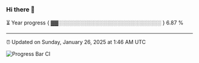 ### Hi there 👋

⏳ Year progress { ▓▓░░░░░░░░░░░░░░░░░░░░░░░░░░░░ } 6.87 %

---

⏰ Updated on Sunday, January 26, 2025 at 1:46 AM UTC

![Progress Bar CI](https://github.com/arthurbuhl/arthurbuhl/workflows/Progress%20Bar%20CI/badge.svg)
